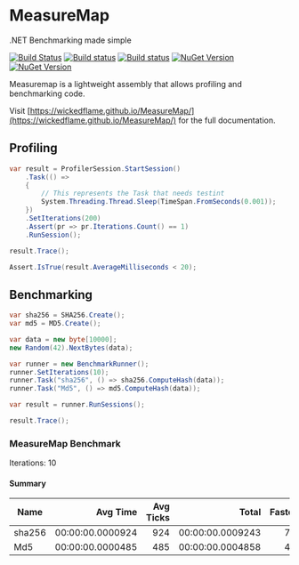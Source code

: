# MeasureMap
.NET Benchmarking made simple


[![Build Status](https://img.shields.io/travis/chriswalpen/measuremap/master?label=Travis-CI&style=for-the-badge)](https://travis-ci.org/WickedFlame/MeasureMap)
[![Build status](https://img.shields.io/appveyor/build/chriswalpen/measuremap/master?label=Master&logo=appveyor&style=for-the-badge)](https://ci.appveyor.com/project/chriswalpen/measuremap/branch/master)
[![Build status](https://img.shields.io/appveyor/build/chriswalpen/measuremap/dev?label=Dev&logo=appveyor&style=for-the-badge)](https://ci.appveyor.com/project/chriswalpen/measuremap/branch/dev)
[![NuGet Version](https://img.shields.io/nuget/v/measuremap.svg?style=for-the-badge&label=Latest)](https://www.nuget.org/packages/measuremap/)
[![NuGet Version](https://img.shields.io/nuget/vpre/measuremap.svg?style=for-the-badge&label=RC)](https://www.nuget.org/packages/measuremap/)
  
Measuremap is a lightweight assembly that allows profiling and benchmarking code.
  
Visit [https://wickedflame.github.io/MeasureMap/](https://wickedflame.github.io/MeasureMap/) for the full documentation.

## Profiling
```csharp
var result = ProfilerSession.StartSession()
	.Task(() => 
	{
		// This represents the Task that needs testint
		System.Threading.Thread.Sleep(TimeSpan.FromSeconds(0.001));
	})
	.SetIterations(200)
	.Assert(pr => pr.Iterations.Count() == 1)
	.RunSession();

result.Trace();

Assert.IsTrue(result.AverageMilliseconds < 20);
```


## Benchmarking
```csharp
var sha256 = SHA256.Create();
var md5 = MD5.Create();

var data = new byte[10000];
new Random(42).NextBytes(data);

var runner = new BenchmarkRunner();
runner.SetIterations(10);
runner.Task("sha256", () => sha256.ComputeHash(data));
runner.Task("Md5", () => md5.ComputeHash(data));

var result = runner.RunSessions();

result.Trace();
```
### MeasureMap Benchmark
 Iterations:		10
#### Summary
| Name | Avg Time | Avg Ticks | Total | Fastest | Slowest | Memory Increase |
|--- |---: |---: |---: |---: |---: |---: |
| sha256 | 00:00:00.0000924 | 924 | 00:00:00.0009243 | 776 | 1471 | 1392 |
| Md5 | 00:00:00.0000485 | 485 | 00:00:00.0004858 | 409 | 534 | 1392 |
